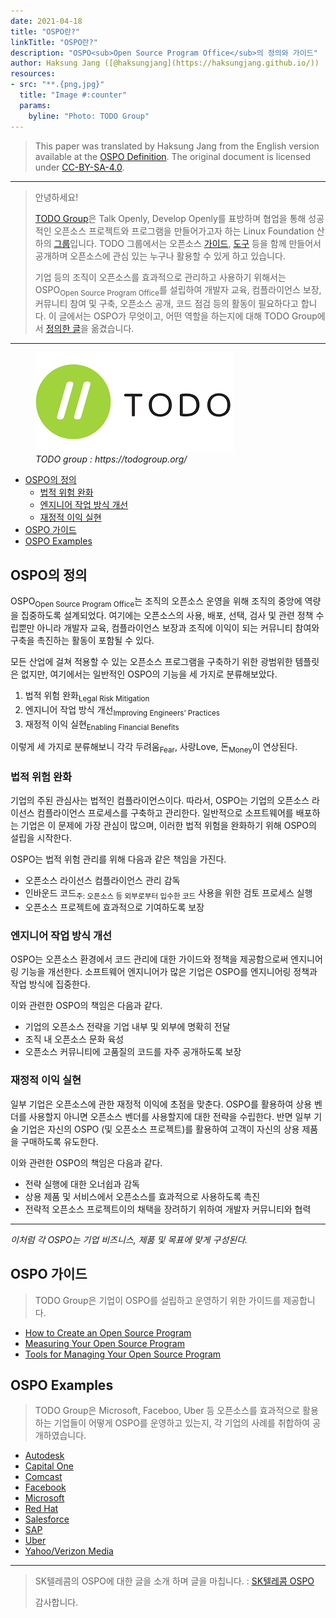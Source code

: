 ```yaml
---
date: 2021-04-18
title: "OSPO란?"
linkTitle: "OSPO란?"
description: "OSPO<sub>Open Source Program Office</sub>의 정의와 가이드"
author: Haksung Jang ([@haksungjang](https://haksungjang.github.io/))
resources:
- src: "**.{png,jpg}"
  title: "Image #:counter"
  params:
    byline: "Photo: TODO Group"
---
```



> This paper was translated by Haksung Jang from the English version available at the [OSPO Definition](https://github.com/todogroup/ospodefinition.org).  The original document is licensed under [CC-BY-SA-4.0](https://github.com/todogroup/ospodefinition.org/blob/master/LICENSE). 


---

> 안녕하세요!  
> 
> [TODO Group](https://todogroup.org/)은 Talk Openly, Develop Openly를 표방하며 협업을 통해 성공적인 오픈소스 프로젝트와 프로그램을 만들어가고자 하는 Linux Foundation 산하의 [그룹](https://todogroup.org/members/)입니다. TODO 그룹에서는 오픈소스 [가이드](https://todogroup.org/guides/), [도구](https://github.com/todogroup/repolinter) 등을 함께 만들어서 공개하며 오픈소스에 관심 있는 누구나 활용할 수 있게 하고 있습니다. 
> 
> 기업 등의 조직이 오픈소스를 효과적으로 관리하고 사용하기 위해서는 OSPO<sub>Open Source Program Office</sub>를 설립하여 개발자 교육, 컴플라이언스 보장, 커뮤니티 참여 및 구축, 오픈소스 공개, 코드 점검 등의 활동이 필요하다고 합니다. 이 글에서는 OSPO가 무엇이고, 어떤 역할을 하는지에 대해 TODO Group에서 [정의한 글](https://todogroup.org/blog/ospo-definition/)을 옮겼습니다. 

---

<figure class="image">
  <img src="./featured-todogroup.png" alt="image-layer">
  <figcaption><i>TODO group : https://todogroup.org/</i><figcaption>
</figure>

- [OSPO의 정의](#ospo의-정의)
  - [법적 위험 완화](#법적-위험-완화)
  - [엔지니어 작업 방식 개선](#엔지니어-작업-방식-개선)
  - [재정적 이익 실현](#재정적-이익-실현)
- [OSPO 가이드](#ospo-가이드)
- [OSPO Examples](#ospo-examples)


## OSPO의 정의

OSPO<sub>Open Source Program Office</sub>는 조직의 오픈소스 운영을 위해 조직의 중앙에 역량을 집중하도록 설계되었다. 여기에는 오픈소스의 사용, 배포, 선택, 검사 및 관련 정책 수립뿐만 아니라 개발자 교육, 컴플라이언스 보장과 조직에 이익이 되는 커뮤니티 참여와 구축을 촉진하는 활동이 포함될 수 있다. 

모든 산업에 걸쳐 적용할 수 있는 오픈소스 프로그램을 구축하기 위한 광범위한 템플릿은 없지만, 여기에서는 일반적인 OSPO의 기능을 세 가지로 분류해보았다. 
1. 법적 위험 완화<sub>Legal Risk Mitigation</sub>
2. 엔지니어 작업 방식 개선<sub>Improving Engineers’ Practices</sub>
3. 재정적 이익 실현<sub>Enabling Financial Benefits</sub>

이렇게 세 가지로 분류해보니 각각 두려움<sub>Fear</sub>, 사랑<suv>Love</sub>, 돈<sub>Money</sub>이 연상된다.

### 법적 위험 완화

기업의 주된 관심사는 법적인 컴플라이언스이다. 따라서, OSPO는 기업의 오픈소스 라이선스 컴플라이언스 프로세스를 구축하고 관리한다. 일반적으로 소프트웨어를 배포하는 기업은 이 문제에 가장 관심이 많으며, 이러한 법적 위험을 완화하기 위해 OSPO의 설립을 시작한다. 

OSPO는 법적 위험 관리를 위해 다음과 같은 책임을 가진다. 
* 오픈소스 라이선스 컴플라이언스 관리 감독
* 인바운드 코드<sub>주: 오픈소스 등 외부로부터 입수한 코드</sub> 사용을 위한 검토 프로세스 실행
* 오픈소스 프로젝트에 효과적으로 기여하도록 보장

### 엔지니어 작업 방식 개선

OSPO는 오픈소스 환경에서 코드 관리에 대한 가이드와 정책을 제공함으로써 엔지니어링 기능을 개선한다. 소프트웨어 엔지니어가 많은 기업은 OSPO를 엔지니어링 정책과 작업 방식에 집중한다. 

이와 관련한 OSPO의 책임은 다음과 같다. 

* 기업의 오픈소스 전략을 기업 내부 및 외부에 명확히 전달
* 조직 내 오픈소스 문화 육성
* 오픈소스 커뮤니티에 고품질의 코드를 자주 공개하도록 보장

### 재정적 이익 실현

일부 기업은 오픈소스에 관한 재정적 이익에 초점을 맞춘다. OSPO를 활용하여 상용 벤더를 사용할지 아니면 오픈소스 벤더를 사용할지에 대한 전략을 수립한다. 반면 일부 기술 기업은 자신의 OSPO (및 오픈소스 프로젝트)를 활용하여 고객이 자신의 상용 제품을 구매하도록 유도한다. 

이와 관련한 OSPO의 책임은 다음과 같다. 

* 전략 실행에 대한 오너쉽과 감독
* 상용 제품 및 서비스에서 오픈소스를 효과적으로 사용하도록 촉진
* 전략적 오픈소스 프로젝트이의 채택을 장려하기 위하여 개발자 커뮤니티와 협력

---

<i>이처럼 각 OSPO는 기업 비즈니스, 제품 및 목표에 맞게 구성된다. </i>


## OSPO 가이드

> TODO Group은 기업이 OSPO를 설립하고 운영하기 위한 가이드를 제공합니다. 

* [How to Create an Open Source Program](https://todogroup.org/guides/create-program)
* [Measuring Your Open Source Program](https://todogroup.org/guides/measuring)
* [Tools for Managing Your Open Source Program](https://todogroup.org/guides/management-tools)


## OSPO Examples

> TODO Group은 Microsoft, Faceboo, Uber 등 오픈소스를 효과적으로 활용하는 기업들이 어떻게 OSPO를 운영하고 있는지, 각 기업의 사례를 취합하여 공개하였습니다. 

* [Autodesk](https://github.com/todogroup/todogroup.github.io/blob/master/content/en/guides/casestudies/autodesk.md)
* [Capital One](https://github.com/todogroup/todogroup.github.io/blob/master/content/en/guides/casestudies/capitalone.md)
* [Comcast](https://github.com/todogroup/todogroup.github.io/blob/master/content/en/guides/casestudies/comcast.md)
* [Facebook](https://github.com/todogroup/todogroup.github.io/blob/master/content/en/guides/casestudies/facebook.md)
* [Microsoft](https://github.com/todogroup/todogroup.github.io/blob/master/content/en/guides/casestudies/microsoft.md)
* [Red Hat](https://github.com/todogroup/todogroup.github.io/blob/master/content/en/guides/casestudies/redhat.md)
* [Salesforce](https://github.com/todogroup/todogroup.github.io/blob/master/content/en/guides/casestudies/salesforce.md)
* [SAP](https://github.com/todogroup/todogroup.github.io/blob/master/content/en/guides/casestudies/sap.md)
* [Uber](https://github.com/todogroup/todogroup.github.io/blob/master/content/en/guides/casestudies/uber.md)
* [Yahoo/Verizon Media](https://github.com/todogroup/todogroup.github.io/blob/master/content/en/guides/casestudies/oath.md)

---

> SK텔레콤의 OSPO에 대한 글을 소개 하며 글을 마칩니다. : [SK텔레콤 OSPO](https://sktelecom.github.io/about/ospo/)
> 
> 감사합니다. 


